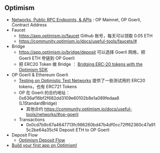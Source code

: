 ## Optimism

- [Networks, Public RPC Endpoints, & APIs](https://community.optimism.io/docs/useful-tools/networks/#) : OP Mainnet, OP Goerli, Contract Address
- Faucet
  - https://app.optimism.io/faucet  Github 账号，每天可以领取 0.05 ETH
  - https://community.optimism.io/docs/useful-tools/faucets/#
- Bridge
  - https://app.optimism.io/bridge/deposit 可以选择 Goerli 网络，把 Goerli ETH 夸链到 OP Goerli
  - 把 ERC20 Token 做 Bridge ： [Bridging ERC-20 tokens with the Optimism SDK](https://github.com/ethereum-optimism/optimism-tutorial/tree/main/cross-dom-bridge-erc20#bridging-erc-20-tokens-with-the-optimism-sdk)
- OP Goerli & Ethereum Goerli
  - [Testing on Optimistic Test Networks](https://community.optimism.io/docs/guides/testing/#) 提供了一些测试用的 ERC20 tokens，也有 ERC721 Tokens
  - OP 在 Goerli 的合约地址：0x636af16bf2f682dd3109e60102b8e1a089fedaa8 (L1StandardBridge)
    - 其他合约 https://community.optimism.io/docs/useful-tools/networks/#op-goerli
  - Transactions
    - 0x0cd7b9c67a4647713fc986260bd47b4df0cc72ff62360c47a915c2be64a35cf4 Deposit ETH to OP Goerli
- Deposit Flow
  - [Optimism Deposit Flow](https://community.optimism.io/docs/protocol/deposit-flow/#)
- [Build your first app on Optimism!](https://github.com/ethereum-optimism/optimism-tutorial)